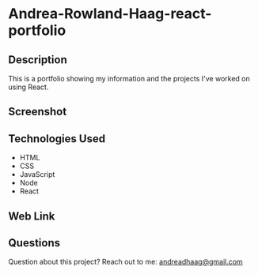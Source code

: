 # Andrea-Rowland-Haag-react-portfolio

## Description
This is a portfolio showing my information and the projects I've worked on using React.

## Screenshot

## Technologies Used
* HTML
* CSS
* JavaScript
* Node
* React

## Web Link

## Questions
Question about this project? Reach out to me:
andreadhaag@gmail.com

